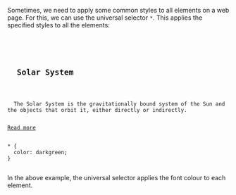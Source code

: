 Sometimes, we need to apply
some common styles to all elements
on a web page. For this, we can use
the universal selector `*`.
This applies the specified
styles to all the elements:

<codeblock language="css" type="lesson">
<code>
<panel language="html">
<h2>
  Solar System
</h2>
<p>
  The Solar System is the gravitationally bound system of the Sun and the objects that orbit it, either directly or indirectly.
</p>
<a href="#">Read more</a>
</panel>
<panel language="css">
* {
  color: darkgreen;
}
</panel>
</code>
</codeblock>

In the above example, the universal
selector applies the
font colour to each element.